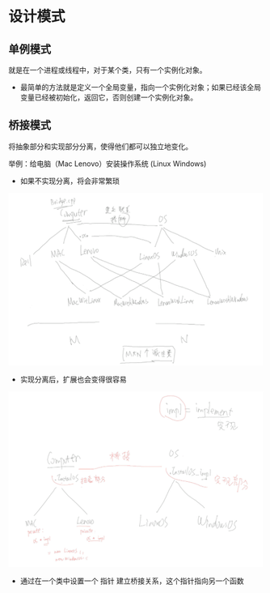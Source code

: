 # 设计模式
## 单例模式
就是在一个进程或线程中，对于某个类，只有一个实例化对象。
* 最简单的方法就是定义一个全局变量，指向一个实例化对象；如果已经该全局变量已经被初始化，返回它，否则创建一个实例化对象。

## 桥接模式
将抽象部分和实现部分分离，使得他们都可以独立地变化。

举例：给电脑（Mac Lenovo）安装操作系统 (Linux Windows)

* 如果不实现分离，将会非常繁琐

![未分离](%E6%A1%A5%E6%8E%A5%E6%A8%A1%E5%BC%8F/%E6%9C%AA%E5%88%86%E7%A6%BB.png)


* 实现分离后，扩展也会变得很容易

![实现分离](%E6%A1%A5%E6%8E%A5%E6%A8%A1%E5%BC%8F/%E5%AE%9E%E7%8E%B0%E5%88%86%E7%A6%BB.png)


* 通过在一个类中设置一个 指针 建立桥接关系，这个指针指向另一个函数